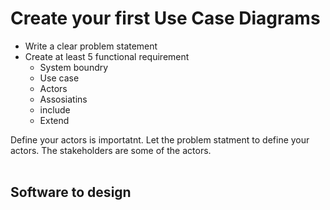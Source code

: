 # Create your first Use Case Diagrams

- Write a clear problem statement
- Create at least 5 functional requirement
  - System boundry
  - Use case
  - Actors
  - Assosiatins
  - include
  - Extend

Define your actors is importatnt. Let the problem statment to define your actors. The stakeholders are some of the actors.<br></br>

## Software to design
